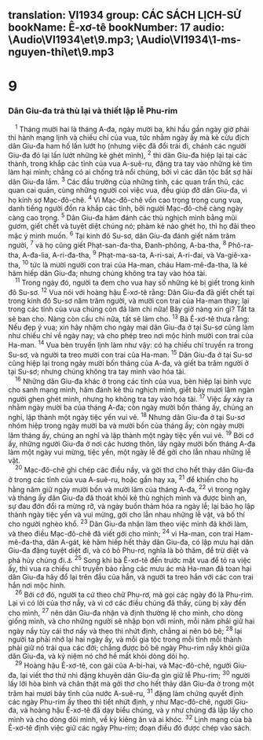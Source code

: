 translation: VI1934
group: CÁC SÁCH LỊCH-SỬ
bookName: Ê-xơ-tê 
bookNumber: 17
audio: \Audio\VI1934\et\9.mp3; \Audio\VI1934\1-ms-nguyen-thi\et\9.mp3
-------

<div class="title"><h1>9</h1><h3>Dân Giu-đa trả thù lại và thiết lập lễ Phu-rim</h3></div>
<span class="verse et_9_1"> <sup>1</sup> Tháng mười hai là tháng A-đa, ngày mười ba, khi hầu gần ngày giờ phải thi hành mạng lịnh và chiếu chỉ của vua, tức nhằm ngày ấy mà kẻ cừu địch dân Giu-đa ham hố lấn lướt họ (nhưng việc đã đổi trái đi, chánh các người Giu-đa đó lại lấn lướt những kẻ ghét mình), </span>
<span class="verse et_9_2"><sup>2</sup> thì dân Giu-đa hiệp lại tại các thành, trong khắp các tỉnh của vua A-suê-ru, đặng tra tay vào những kẻ tìm làm hại mình; chẳng có ai chống trả nổi chúng, bởi vì các dân tộc bắt sợ hãi dân Giu-đa lắm. </span>
<span class="verse et_9_3"><sup>3</sup> Các đầu trưởng của những tỉnh, các quan trấn thủ, các quan cai quản, cùng những người coi việc vua, đều giúp đỡ dân Giu-đa, vì họ kính sợ Mạc-đô-chê. </span>
<span class="verse et_9_4"><sup>4</sup> Vì Mạc-đô-chê vốn cao trọng trong cung vua, danh tiếng người đồn ra khắp các tỉnh, bởi người Mạc-đô-chê càng ngày càng cao trọng. </span>
<span class="verse et_9_5"><sup>5</sup> Dân Giu-đa hãm đánh các thù nghịch mình bằng mũi gươm, giết chết và tuyệt diệt chúng nó; phàm kẻ nào ghét họ, thì họ đãi theo mặc ý mình muốn. </span>
<span class="verse et_9_6"><sup>6</sup> Tại kinh đô Su-sơ, dân Giu-đa đánh giết năm trăm người, </span>
<span class="verse et_9_7"><sup>7</sup> và họ cũng giết Phạt-san-đa-tha, Đanh-phông, A-ba-tha, </span>
<span class="verse et_9_8"><sup>8</sup> Phô-ra-tha, A-đa-lia, A-ri-đa-tha, </span>
<span class="verse et_9_9"><sup>9</sup> Phạt-ma-sa-ta, A-ri-sai, A-ri-đai, và Va-giê-xa-tha, </span>
<span class="verse et_9_10"><sup>10</sup> tức là mười người con trai của Ha-man, cháu Ham-mê-đa-tha, là kẻ hãm hiếp dân Giu-đa; nhưng chúng không tra tay vào hóa tài. <br/></span>
<span class="verse et_9_11"> <sup>11</sup> Trong ngày đó, người ta đem cho vua hay số những kẻ bị giết trong kinh đô Su-sơ. </span>
<span class="verse et_9_12"><sup>12</sup> Vua nói với hoàng hậu Ê-xơ-tê rằng: Dân Giu-đa đã giết chết tại trong kinh đô Su-sơ năm trăm người, và mười con trai của Ha-man thay; lại trong các tỉnh của vua chúng còn đã làm chi nữa! Bây giờ nàng xin gì? Tất ta sẽ ban cho. Nàng còn cầu chi nữa, tất sẽ làm cho. </span>
<span class="verse et_9_13"><sup>13</sup> Bà Ê-xơ-tê thưa rằng: Nếu đẹp ý vua; xin hãy nhậm cho ngày mai dân Giu-đa ở tại Su-sơ cũng làm như chiếu chỉ về ngày nay; và cho phép treo nơi mộc hình mười con trai của Ha-man. </span>
<span class="verse et_9_14"><sup>14</sup> Vua bèn truyền lịnh làm như vậy: có hạ chiếu chỉ truyền ra trong Su-sơ, và người ta treo mười con trai của Ha-man. </span>
<span class="verse et_9_15"><sup>15</sup> Dân Giu-đa ở tại Su-sơ cũng hiệp lại trong ngày mười bốn tháng của A-đa, và giết ba trăm người ở tại Su-sơ; nhưng chúng không tra tay mình vào hóa tài. <br/></span>
<span class="verse et_9_16"> <sup>16</sup> Những dân Giu-đa khác ở trong các tỉnh của vua, bèn hiệp lại binh vực cho sanh mạng mình, hãm đánh kẻ thù nghịch mình, giết bảy mươi lăm ngàn người ghen ghét mình, nhưng họ không tra tay vào hóa tài. </span>
<span class="verse et_9_17"><sup>17</sup> Việc ấy xảy ra nhằm ngày mười ba của tháng A-đa; còn ngày mười bốn tháng ấy, chúng an nghỉ, lập thành một ngày tiệc yến vui vẻ. </span>
<span class="verse et_9_18"><sup>18</sup> Nhưng dân Giu-đa ở tại Su-sơ nhóm hiệp trong ngày mười ba và mười bốn của tháng ấy; còn ngày mười lăm tháng ấy, chúng an nghỉ và lập thành một ngày tiệc yến vui vẻ. </span>
<span class="verse et_9_19"><sup>19</sup> Bởi cớ ấy, những người Giu-đa ở nơi các hương thôn, lấy ngày mười bốn tháng A-đa làm một ngày vui mừng, tiệc yến, một ngày lễ để gởi cho lẫn nhau những lễ vật. <br/></span>
<span class="verse et_9_20"> <sup>20</sup> Mạc-đô-chê ghi chép các điều nầy, và gởi thơ cho hết thảy dân Giu-đa ở trong các tỉnh của vua A-suê-ru, hoặc gần hay xa, </span>
<span class="verse et_9_21"><sup>21</sup> để khiến cho họ hằng năm giữ ngày mười bốn và mười lăm của tháng A-đa, </span>
<span class="verse et_9_22"><sup>22</sup> vì trong ngày và tháng ấy dân Giu-đa đã thoát khỏi kẻ thù nghịch mình và được bình an, sự đau đớn đổi ra mừng rỡ, và ngày buồn thảm hóa ra ngày lễ; lại bảo họ lập thành ngày tiệc yến và vui mừng, gởi cho lẫn nhau những lễ vật, và bố thí cho người nghèo khổ. </span>
<span class="verse et_9_23"><sup>23</sup> Dân Giu-đa nhận làm theo việc mình đã khởi làm, và theo điều Mạc-đô-chê đã viết gởi cho mình; </span>
<span class="verse et_9_24"><sup>24</sup> vì Ha-man, con trai Ham-mê-đa-tha, dân A-gát, kẻ hãm hiếp hết thảy dân Giu-đa, có lập mưu hại dân Giu-đa đặng tuyệt diệt đi, và có bỏ Phu-rơ, nghĩa là bỏ thăm, để trừ diệt và phá hủy chúng đi.<a data-toggle="tooltip" data-placement="bottom" title="Êtê 3:7">⚓</a></span>
<span class="verse et_9_25"><sup>25</sup> Song khi bà Ê-xơ-tê đến trước mặt vua để tỏ ra việc ấy, thì vua ra chiếu chỉ truyền bảo rằng các mưu ác mà Ha-man đã toan hại dân Giu-đa hãy đổ lại trên đầu của hắn, và người ta treo hắn với các con trai hắn nơi mộc hình. <br/></span>
<span class="verse et_9_26"> <sup>26</sup> Bởi cớ đó, người ta cứ theo chữ Phu-rơ, mà gọi các ngày đó là Phu-rim. Lại vì có lời của thơ nầy, và vì cớ các điều chúng đã thấy, cùng bị xảy đến cho mình, </span>
<span class="verse et_9_27"><sup>27</sup> nên dân Giu-đa nhận và định thường lệ cho mình, cho dòng giống mình, và cho những người sẽ nhập bọn với mình, mỗi năm phải giữ hai ngày nầy tùy cái thơ nầy và theo thì nhứt định, chẳng ai nên bỏ bê; </span>
<span class="verse et_9_28"><sup>28</sup> lại người ta phải nhớ lại hai ngày ấy, và mỗi gia tộc trong mỗi tỉnh mỗi thành phải giữ nó trải qua các đời; chẳng được bỏ bê ngày Phu-rim nầy khỏi giữa dân Giu-đa, và kỷ niệm nó chớ hề mất khỏi dòng dõi họ. <br/></span>
<span class="verse et_9_29"> <sup>29</sup> Hoàng hậu Ê-xơ-tê, con gái của A-bi-hai, và Mạc-đô-chê, người Giu-đa, lại viết thơ thứ nhì đặng khuyên dân Giu-đa gìn giữ lễ Phu-rim; </span>
<span class="verse et_9_30"><sup>30</sup> người lấy lời hòa bình và chân thật mà gởi thơ cho hết thảy dân Giu-đa ở trong một trăm hai mươi bảy tỉnh của nước A-suê-ru, </span>
<span class="verse et_9_31"><sup>31</sup> đặng làm chứng quyết định các ngày Phu-rim ấy theo thì tiết nhứt định, y như Mạc-đô-chê, người Giu-đa, và hoàng hậu Ê-xơ-tê đã dạy biểu chúng, và y như chúng đã lập lấy cho mình và cho dòng dõi mình, về kỳ kiêng ăn và ai khóc. </span>
<span class="verse et_9_32"><sup>32</sup> Lịnh mạng của bà Ê-xơ-tê định việc giữ các ngày Phu-rim; đoạn điều đó được chép vào sách. <br/></span>

